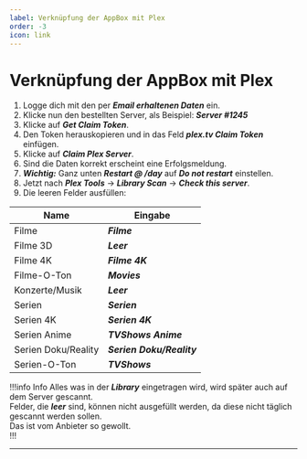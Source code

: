 ```yaml
---
label: Verknüpfung der AppBox mit Plex
order: -3
icon: link
---
```


# Verknüpfung der AppBox mit Plex

1. Logge dich mit den per ***Email erhaltenen Daten*** ein.
2. Klicke nun den bestellten Server, als Beispiel: ***Server #1245***
3. Klicke auf ***Get Claim Token***.
4. Den Token herauskopieren und in das Feld ***plex.tv Claim Token*** einfügen.
5. Klicke auf ***Claim Plex Server***.
6. Sind die Daten korrekt erscheint eine Erfolgsmeldung.
7. ***Wichtig:*** Ganz unten ***Restart @ /day*** auf ***Do not restart*** einstellen.
8. Jetzt nach ***Plex Tools*** -> ***Library Scan*** -> ***Check this server***.
9. Die leeren Felder ausfüllen:

| Name                | Eingabe                   |
| ------------------- | ------------------------- |
| Filme               | ***Filme***               |
| Filme 3D            | ***Leer***                |
| Filme 4K            | ***Filme 4K***            |
| Filme-O-Ton         | ***Movies***              |
| Konzerte/Musik      | ***Leer***                |
| Serien              | ***Serien***              |
| Serien 4K           | ***Serien 4K***           |
| Serien Anime        | ***TVShows Anime***       |
| Serien Doku/Reality | ***Serien Doku/Reality*** |
| Serien-O-Ton        | ***TVShows***             |

!!!info Info
Alles was in der ***Library*** eingetragen wird, wird später auch auf dem Server gescannt.<br/>
Felder, die ***leer*** sind, können nicht ausgefüllt werden, da diese nicht täglich gescannt werden sollen.<br/>
Das ist vom Anbieter so gewollt.<br/>
!!!

---
